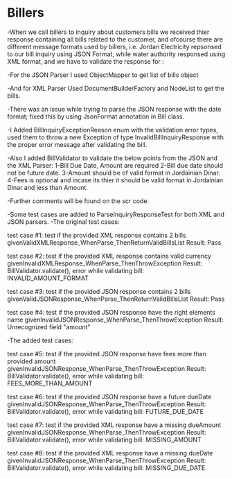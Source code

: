 # Billers
-When we call billers to inquiry about customers bills we received thier response containing all bills related to the customer, and ofcourse there are different message formats used by billers, i.e. Jordan Electricity repsonsed to our bill inquiry using JSON Format, while water authority responsed using XML format, and we have to validate the response for :

-For the JSON Parser I used ObjectMapper to get list of bills object

-And for XML Parser Used DocumentBuilderFactory and NodeList to get the bills.

-There was an issue while trying to parse the JSON response with the date format; fixed this by using JsonFormat annotation in Bill class.

-I Added BillInquiryExceptionReason enum with the validation error types, used them to throw a new Exception of type InvalidBillInquiryResponse with the proper error message after validating the bill.

-Also I added BillValidator to validate the below points from the JSON and the XML Parser:
1-Bill Due Date, Amount are required
2-Bill due date should not be future date.
3-Amount should be of valid format in Jordainian Dinar.
4-Fees is optional and incase its thier it should be valid format in Jordainian Dinar and less than Amount.

-Further comments will be found on the scr code.

-Some test cases are added to ParseInquiryResponseTest for both XML and JSON parsers.
-The original test cases:

test case #1: test if the provided XML response contains 2 bills
givenValidXMLResponse_WhenParse_ThenReturnValidBillsList
Result: Pass

test case #2: test if the provided XML response contains valid currency
givenInvalidXMLResponse_WhenParse_ThenThrowException
Result: BillValidator.validate(), error while validating bill: INVALID_AMOUNT_FORMAT

test case #3: test if the provided JSON response contains 2 bills
givenValidJSONResponse_WhenParse_ThenReturnValidBillsList
Result: Pass

test case #4: test if the provided JSON response have the right elements name
givenInvalidJSONResponse_WhenParse_ThenThrowException
Result: Unrecognized field "amount"

-The added test cases:

test case #5: test if the provided JSON response have fees more than provided amount
givenInvalidJSONResponse_WhenParse_ThenThrowException
Result: BillValidator.validate(), error while validating bill: FEES_MORE_THAN_AMOUNT

test case #6: test if the provided JSON response have a future dueDate
givenInvalidJSONResponse_WhenParse_ThenThrowException
Result: BillValidator.validate(), error while validating bill: FUTURE_DUE_DATE

test case #7: test if the provided XML response have a missing dueAmount
givenInvalidJSONResponse_WhenParse_ThenThrowException
Result: BillValidator.validate(), error while validating bill: MISSING_AMOUNT

test case #8: test if the provided XML response have a missing dueDate
givenInvalidJSONResponse_WhenParse_ThenThrowException
Result: BillValidator.validate(), error while validating bill: MISSING_DUE_DATE


